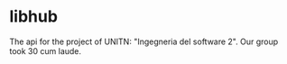 # libhub

The api for the project of UNITN: "Ingegneria del software 2". Our group took 30 cum laude.
